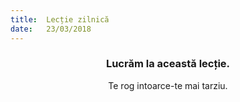 ```yaml
---
title:  Lecție zilnică
date:   23/03/2018
---
```


### <center>Lucrăm la această lecție.</center>
<center>Te rog intoarce-te mai tarziu.</center>